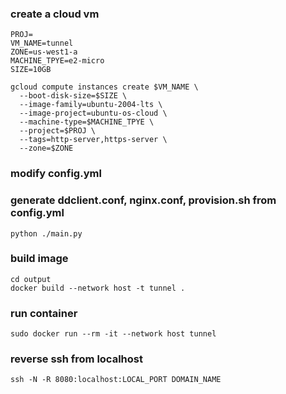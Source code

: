 ### create a cloud vm

```
PROJ=
VM_NAME=tunnel
ZONE=us-west1-a
MACHINE_TPYE=e2-micro
SIZE=10GB

gcloud compute instances create $VM_NAME \
  --boot-disk-size=$SIZE \
  --image-family=ubuntu-2004-lts \
  --image-project=ubuntu-os-cloud \
  --machine-type=$MACHINE_TPYE \
  --project=$PROJ \
  --tags=http-server,https-server \
  --zone=$ZONE
```

### modify config.yml

### generate ddclient.conf, nginx.conf, provision.sh from config.yml

```
python ./main.py
```

### build image

```
cd output
docker build --network host -t tunnel .
```

### run container

```
sudo docker run --rm -it --network host tunnel
```

### reverse ssh from localhost

```
ssh -N -R 8080:localhost:LOCAL_PORT DOMAIN_NAME
```
